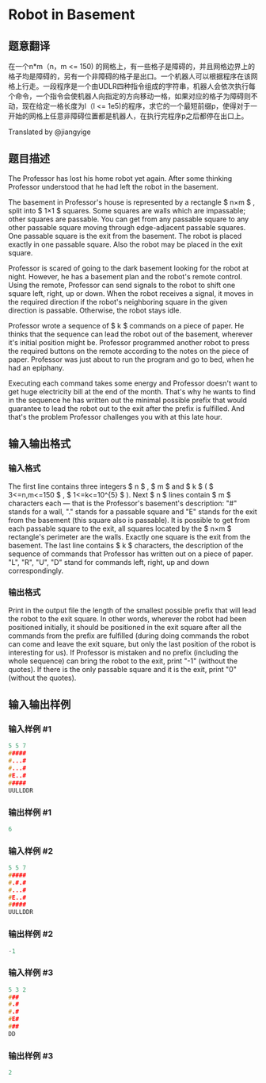 # Robot in Basement

## 题意翻译

在一个n*m（n，m <= 150) 的网格上，有一些格子是障碍的，并且网格边界上的格子均是障碍的，另有一个非障碍的格子是出口。一个机器人可以根据程序在该网格上行走。一段程序是一个由UDLR四种指令组成的字符串，机器人会依次执行每个命令，一个指令会使机器人向指定的方向移动一格，如果对应的格子为障碍则不动，现在给定一格长度为l（l <= 1e5)的程序，求它的一个最短前缀p，使得对于一开始的网格上任意非障碍位置都是机器人，在执行完程序p之后都停在出口上。

Translated by @jiangyige 

## 题目描述

The Professor has lost his home robot yet again. After some thinking Professor understood that he had left the robot in the basement.

The basement in Professor's house is represented by a rectangle $ n×m $ , split into $ 1×1 $ squares. Some squares are walls which are impassable; other squares are passable. You can get from any passable square to any other passable square moving through edge-adjacent passable squares. One passable square is the exit from the basement. The robot is placed exactly in one passable square. Also the robot may be placed in the exit square.

Professor is scared of going to the dark basement looking for the robot at night. However, he has a basement plan and the robot's remote control. Using the remote, Professor can send signals to the robot to shift one square left, right, up or down. When the robot receives a signal, it moves in the required direction if the robot's neighboring square in the given direction is passable. Otherwise, the robot stays idle.

Professor wrote a sequence of $ k $ commands on a piece of paper. He thinks that the sequence can lead the robot out of the basement, wherever it's initial position might be. Professor programmed another robot to press the required buttons on the remote according to the notes on the piece of paper. Professor was just about to run the program and go to bed, when he had an epiphany.

Executing each command takes some energy and Professor doesn't want to get huge electricity bill at the end of the month. That's why he wants to find in the sequence he has written out the minimal possible prefix that would guarantee to lead the robot out to the exit after the prefix is fulfilled. And that's the problem Professor challenges you with at this late hour.

## 输入输出格式

### 输入格式

The first line contains three integers $ n $ , $ m $ and $ k $ ( $ 3<=n,m<=150 $ , $ 1<=k<=10^{5} $ ). Next $ n $ lines contain $ m $ characters each — that is the Professor's basement's description: "\#" stands for a wall, "." stands for a passable square and "E" stands for the exit from the basement (this square also is passable). It is possible to get from each passable square to the exit, all squares located by the $ n×m $ rectangle's perimeter are the walls. Exactly one square is the exit from the basement. The last line contains $ k $ characters, the description of the sequence of commands that Professor has written out on a piece of paper. "L", "R", "U", "D" stand for commands left, right, up and down correspondingly.

### 输出格式

Print in the output file the length of the smallest possible prefix that will lead the robot to the exit square. In other words, wherever the robot had been positioned initially, it should be positioned in the exit square after all the commands from the prefix are fulfilled (during doing commands the robot can come and leave the exit square, but only the last position of the robot is interesting for us). If Professor is mistaken and no prefix (including the whole sequence) can bring the robot to the exit, print "-1" (without the quotes). If there is the only passable square and it is the exit, print "0" (without the quotes).

## 输入输出样例

### 输入样例 #1

```cpp
5 5 7
#####
#...#
#...#
#E..#
#####
UULLDDR

```
### 输出样例 #1

```cpp
6

```
### 输入样例 #2

```cpp
5 5 7
#####
#.#.#
#...#
#E..#
#####
UULLDDR

```
### 输出样例 #2

```cpp
-1

```
### 输入样例 #3

```cpp
5 3 2
###
#.#
#.#
#E#
###
DD

```
### 输出样例 #3

```cpp
2

```

